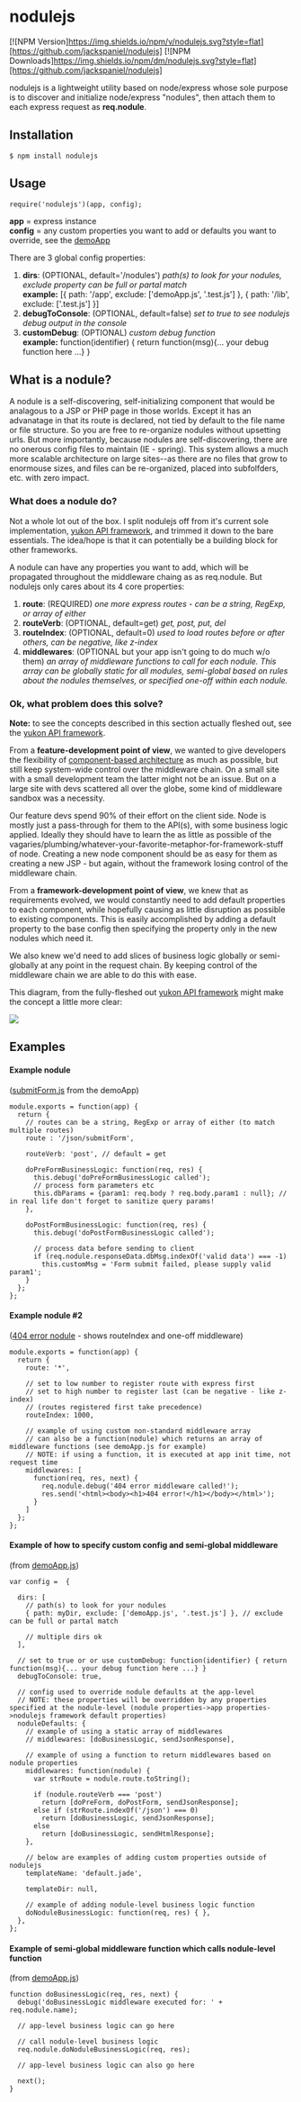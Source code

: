 # nodulejs

[![NPM Version]https://img.shields.io/npm/v/nodulejs.svg?style=flat][https://github.com/jackspaniel/nodulejs]
[![NPM Downloads]https://img.shields.io/npm/dm/nodulejs.svg?style=flat][https://github.com/jackspaniel/nodulejs]

nodulejs is a lightweight utility based on node/express whose sole purpose is to discover and initialize node/express "nodules", then attach them to each express request as __req.nodule__.

## Installation
```
$ npm install nodulejs
```

## Usage
```
require('nodulejs')(app, config); 
```

__app__ = express instance
<br>__config__ = any custom properties you want to add or defaults you want to override, see the [demoApp](https://github.com/jackspaniel/nodulejs/blob/master/demo/demoApp.js)

There are 3 global config properties:

1. __dirs__: (OPTIONAL, default='/nodules') *path(s) to look for your nodules, exclude property can be full or partal match* <br>__example:__ [{ path: '/app', exclude: ['demoApp.js', '.test.js'] }, { path: '/lib', exclude: ['.test.js'] }]
2. __debugToConsole__: (OPTIONAL, default=false) *set to true to see nodulejs debug output in the console* 
3. __customDebug__: (OPTIONAL) *custom debug function* <br>__example:__ function(identifier) { return function(msg){... your debug function here ...} }

## What is a nodule? 
A nodule is a self-discovering, self-initializing component that would be analagous to a JSP or PHP page in those worlds. Except it has an advanatage in that its route is declared, not tied by default to the file name or file structure. So you are free to re-organize nodules without upsetting urls. But more importantly, because nodules are self-discovering, there are no onerous config files to maintain (IE - spring). This system allows a much more scalable architecture on large sites--as there are no files that grow to enormouse sizes, and files can be re-organized, placed into subfolfders, etc. with zero impact.


### What does a nodule do? 
Not a whole lot out of the box. I split nodulejs off from it's current sole implementation, [yukon API framework](https://github.com/jackspaniel/yukon), 
and trimmed it down to the bare essentials. The idea/hope is that it can potentially be a building block for other frameworks.

A nodule can have any properties you want to add, which will be propagated throughout the middleware chaing as as req.nodule. But nodulejs only cares about its 4 core properties:

1. __route__: (REQUIRED) *one more express routes - can be a string, RegExp, or array of either*
2. __routeVerb__: (OPTIONAL, default=get) *get, post, put, del*
3. __routeIndex__: (OPTIONAL, default=0) *used to load routes before or after others, can be negative, like z-index*
4. __middlewares__:  (OPTIONAL but your app isn't going to do much w/o them) *an array of middleware functions to call for each nodule. This array can be globally static for all modules, semi-global based on rules about the nodules themselves, or specified one-off within each nodule.*

### Ok, what problem does this solve?
__Note:__ to see the concepts described in this section actually fleshed out, see the [yukon API framework](https://github.com/jackspaniel/yukon).

From a __feature-development point of view__, we wanted to give developers the flexibility of [component-based architecture](http://en.wikipedia.org/wiki/Component-based_software_engineering) as much as possible, but still keep system-wide control over the middleware chain. On a small site with a small development team the latter might not be an issue. But on a large site with devs scattered all over the globe, some kind of middleware sandbox was a necessity. 

Our feature devs spend 90% of their effort on the client side. Node is mostly just a pass-through for them to the API(s), with some business logic applied. Ideally they should have to learn the as little as possible of the vagaries/plumbing/whatever-your-favorite-metaphor-for-framework-stuff of node. Creating a new node component should be as easy for them as creating a new JSP - but again, without the framework losing control of the middleware chain.

From a __framework-development point of view__, we knew that as requirements evolved, we would constantly need to add default properties to each component, while hopefully causing as little disruption as possible to existing components. This is easily accomplished by adding a default property to the base config then specifying the property only in the new nodules which need it. 

We also knew we'd need to add slices of business logic globally or semi-globally at any point in the request chain. By keeping control of the middleware chain we are able to do this with ease. 

This diagram, from the fully-fleshed out [yukon API framework](https://github.com/jackspaniel/yukon) might make the concept a little more clear:

![](http://i.imgur.com/eXExJi8.gif)

## Examples

#### Example nodule 
([submitForm.js](https://github.com/jackspaniel/nodulejs/blob/master/demo/json/submitForm.js) from the demoApp)
```
module.exports = function(app) {
  return {
    // routes can be a string, RegExp or array of either (to match multiple routes)
    route : '/json/submitForm',  

    routeVerb: 'post', // default = get       
    
    doPreFormBusinessLogic: function(req, res) {
      this.debug('doPreFormBusinessLogic called');
      // process form parameters etc
      this.dbParams = {param1: req.body ? req.body.param1 : null}; // in real life don't forget to sanitize query params!
    },

    doPostFormBusinessLogic: function(req, res) {
      this.debug('doPostFormBusinessLogic called');
      
      // process data before sending to client
      if (req.nodule.responseData.dbMsg.indexOf('valid data') === -1)
        this.customMsg = 'Form submit failed, please supply valid param1';
    }
  };
};
```

#### Example nodule #2 
([404 error nodule](https://github.com/jackspaniel/nodulejs/blob/master/demo/404.js) - shows routeIndex and one-off middleware)
```
module.exports = function(app) {
  return {
    route: '*',

    // set to low number to register route with express first
    // set to high number to register last (can be negative - like z-index)
    // (routes registered first take precedence)
    routeIndex: 1000,
  
    // example of using custom non-standard middleware array 
    // can also be a function(nodule) which returns an array of middleware functions (see demoApp.js for example)
    // NOTE: if using a function, it is executed at app init time, not request time
    middlewares: [
      function(req, res, next) {
        req.nodule.debug('404 error middleware called!');
        res.send('<html><body><h1>404 error!</h1></body></html>');
      }
    ]
  };
};
```

#### Example of how to specify custom config and semi-global middleware 
(from [demoApp.js](https://github.com/jackspaniel/nodulejs/blob/master/demo/demoApp.js))
```
var config =  {

  dirs: [
    // path(s) to look for your nodules 
    { path: myDir, exclude: ['demoApp.js', '.test.js'] }, // exclude can be full or partal match
    
    // multiple dirs ok
  ],

  // set to true or or use customDebug: function(identifier) { return function(msg){... your debug function here ...} }
  debugToConsole: true, 
  
  // config used to override nodule defaults at the app-level
  // NOTE: these properties will be overridden by any properties specified at the nodule-level (nodule properties->app properties->nodulejs framework default properties)
  noduleDefaults: {
    // example of using a static array of middlewares
    // middlewares: [doBusinessLogic, sendJsonResponse],
    
    // example of using a function to return middlewares based on nodule properties
    middlewares: function(nodule) {
      var strRoute = nodule.route.toString();

      if (nodule.routeVerb === 'post') 
        return [doPreForm, doPostForm, sendJsonResponse];
      else if (strRoute.indexOf('/json') === 0) 
        return [doBusinessLogic, sendJsonResponse];
      else  
        return [doBusinessLogic, sendHtmlResponse];
    },
  
    // below are examples of adding custom properties outside of nodulejs
    templateName: 'default.jade',

    templateDir: null,

    // example of adding nodule-level business logic function
    doNoduleBusinessLogic: function(req, res) { },
  },
};
```

#### Example of semi-global middleware function which calls nodule-level function 
(from [demoApp.js](https://github.com/jackspaniel/nodulejs/blob/master/demo/demoApp.js))
```
function doBusinessLogic(req, res, next) {
  debug('doBusinessLogic middleware executed for: ' + req.nodule.name);

  // app-level business logic can go here

  // call nodule-level business logic
  req.nodule.doNoduleBusinessLogic(req, res);

  // app-level business logic can also go here

  next();
}
```
